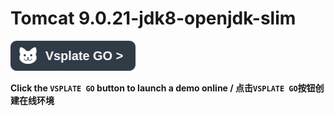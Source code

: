# Tomcat 9.0.21-jdk8-openjdk-slim

<a href="https://www.vsplate.com/?docker-compose=https://github.com/vsplate/dcenvs/tomcat/9.0.21-jdk8-openjdk-slim"><img alt="VSPLATE GO" src="https://raw.githubusercontent.com/vsplate/images/master/vsgo_btn.png" width="200px"></a>

**Click the `VSPLATE GO` button to launch a demo online / 点击`VSPLATE GO`按钮创建在线环境**